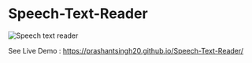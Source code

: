 # Speech-Text-Reader
![Speech text reader](https://user-images.githubusercontent.com/68744875/124005935-499b5c00-d9f7-11eb-9088-96c34dfea30b.PNG)

See Live Demo : https://prashantsingh20.github.io/Speech-Text-Reader/
